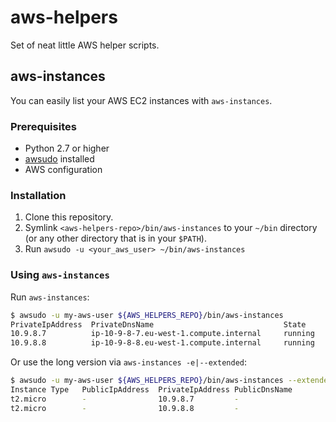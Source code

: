 # aws-helpers
Set of neat little AWS helper scripts.

## aws-instances

You can easily list your AWS EC2 instances with `aws-instances`.

### Prerequisites

- Python 2.7 or higher
- [awsudo](https://github.com/makethunder/awsudo) installed
- AWS configuration

### Installation

1. Clone this repository.
2. Symlink `<aws-helpers-repo>/bin/aws-instances` to your `~/bin` directory (or any other directory that is in your `$PATH`).
3. Run `awsudo -u <your_aws_user> ~/bin/aws-instances`

### Using `aws-instances`

Run `aws-instances`:
```bash
$ awsudo -u my-aws-user ${AWS_HELPERS_REPO}/bin/aws-instances
PrivateIpAddress  PrivateDnsName                             State      Tag name
10.9.8.7          ip-10-9-8-7.eu-west-1.compute.internal     running    super-service-one
10.9.8.8          ip-10-9-8-8.eu-west-1.compute.internal     running    super-service-two
```

Or use the long version via `aws-instances -e|--extended`:
```bash
$ awsudo -u my-aws-user ${AWS_HELPERS_REPO}/bin/aws-instances --extended
Instance Type   PublicIpAddress  PrivateIpAddress PublicDnsName                                      PrivateDnsName                                State           Tag name
t2.micro        -                10.9.8.7         -                                                  ip-10-9-8-7.eu-west-1.compute.internal        running         super-service-one
t2.micro        -                10.9.8.8         -                                                  ip-10-9-8-8.eu-west-1.compute.internal        running         super-service-two
```

